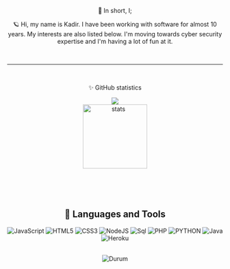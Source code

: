 <p align="center">🌙 In short, I;</p>
<p align="center">🪐 Hi, my name is Kadir. I have been working with software for almost 10 years. My interests are also listed below. I'm moving towards cyber security expertise and I'm having a lot of fun at it.</p>
<br/>
<hr/>
<br>
<div align="center">
       <p>✨ GitHub statistics<p>
       <img src="https://github-readme-stats.vercel.app/api/top-langs/?username=payidarofficial&layout=compact&text_color=FF9DD9&title_color=FF9DD9&bg_color=141321&count_private=true&include_all_commits=true&hide_border=true&langs_count=10" /><br/>
       <img src="https://github-readme-stats.vercel.app/api?username=payidarofficial&count_private=true&show_icons=true&theme=dracula&hide_border=true" width="%100" height="150px" alt="stats" />
</div>
<br>
<br>
<br>
<div align="center">

## 🔧 Languages and Tools
![JavaScript](https://img.shields.io/badge/javascript-%23323330.svg?style=for-the-badge&logo=javascript&logoColor=%23F7DF1E)
![HTML5](https://img.shields.io/badge/html5-%23E34F26.svg?style=for-the-badge&logo=html5&logoColor=white)
![CSS3](https://img.shields.io/badge/css3-%23E34F26.svg?style=for-the-badge&logo=css3&logoColor=white)
![NodeJS](https://img.shields.io/badge/node.js-6DA55F?style=for-the-badge&logo=node.js&logoColor=white)
![Sql](https://img.shields.io/badge/sql-%23E34F26.svg?style=for-the-badge&logo=sql&logoColor=white)
![PHP](https://img.shields.io/badge/php-%23E34F26.svg?style=for-the-badge&logo=php&logoColor=white)
![PYTHON](https://img.shields.io/badge/python-%23E34F26.svg?style=for-the-badge&logo=python&logoColor=white)
![Java](https://img.shields.io/badge/java-%23E34F26.svg?style=for-the-badge&logo=java&logoColor=white)
![Heroku](https://img.shields.io/badge/heroku-%23430098.svg?style=for-the-badge&logo=heroku&logoColor=white)
<br>
<br><center>
<img align="center" alt="Durum" src="https://lanyard-profile-readme.vercel.app/api/842083130260848711" /></center>
